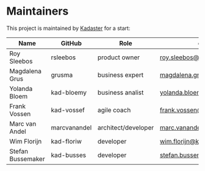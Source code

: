 # Maintainers

This project is maintained by [Kadaster](https://www.kadaster.nl/) for a start:

| Name                      | GitHub           | Role                | email                               |
|---------------------------|------------------|---------------------|-------------------------------------|
| Roy Sleebos               | rsleebos         | product owner       | roy.sleebos@kadaster.nl             |
| Magdalena Grus            | grusma           | business expert     | magdalena.grus@kadaster.nl          |
| Yolanda Bloem             | kad-bloemy       | business analist    | yolanda.bloem@kadaster.nl           |
| Frank Vossen              | kad-vossef       | agile coach         | frank.vossen@kadaster.nl            |
| Marc van Andel            | marcvanandel     | architect/developer | marc.vanandel@kadaster.nl           |
| Wim Florijn               | kad-floriw       | developer           | wim.florijn@kadaster.nl             |
| Stefan Bussemaker         | kad-busses       | developer           | stefan.bussemaker@kadaster.nl       |
